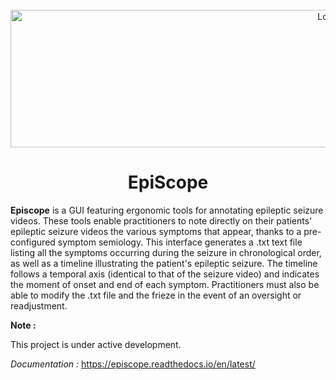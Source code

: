 <!-- PROJECT LOGO -->
<br />
<div align="center">
  <img src="https://github.com/RomeoRT/EpiScope/blob/14e01cb8b6e8166410cb97aebce2e57d3b12eaed/data/Logo_final.png" alt="Logo" width="1000" height="220">
  <h1 align="center">EpiScope</h1>
</div>


**Episcope** is a GUI featuring ergonomic tools for annotating epileptic seizure videos. 
These tools enable practitioners to note directly on their patients' epileptic seizure videos the various symptoms that appear, thanks to a pre-configured symptom semiology. This interface generates a .txt text file listing all the symptoms occurring during the seizure in chronological order, as well as a timeline illustrating the patient's epileptic seizure. The timeline follows a temporal axis (identical to that of the seizure video) and indicates the moment of onset and end of each symptom. Practitioners must also be able to modify the .txt file and the frieze in the event of an oversight or readjustment.

**Note :**

   This project is under active development.

*Documentation :* https://episcope.readthedocs.io/en/latest/
